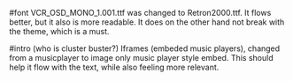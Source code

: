 
#font
VCR_OSD_MONO_1.001.ttf was changed to Retron2000.ttf.
It flows better, but it also is more readable. It does on the other hand not break with the theme, which is a must.

#intro (who is cluster buster?)
Iframes (embeded music players), changed from a musicplayer to image only music player style embed.
This should help it flow with the text, while also feeling more relevant.
